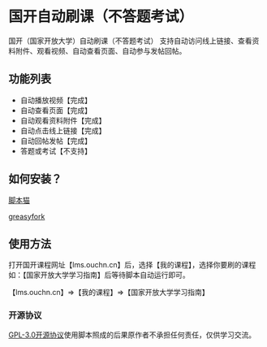 # 国开自动刷课（不答题考试）

国开（国家开放大学）自动刷课（不答题考试） 支持自动访问线上链接、查看资料附件、观看视频、自动查看页面、自动参与发帖回帖。

## 功能列表

- 自动播放视频【完成】
- 自动查看页面【完成】
- 自动观看资料附件【完成】
- 自动点击线上链接【完成】
- 自动回帖发帖【完成】
- 答题或考试【不支持】

## 如何安装？

[脚本猫](https://scriptcat.org/script-show-page/740/)

[greasyfork](https://greasyfork.org/zh-CN/scripts/464459-%E5%9B%BD%E5%BC%80%E8%87%AA%E5%8A%A8%E5%88%B7%E8%AF%BE-%E4%B8%8D%E7%AD%94%E9%A2%98%E8%80%83%E8%AF%95)

## 使用方法

打开国开课程网址【lms.ouchn.cn】后，选择【我的课程】，选择你要刷的课程如：【国家开放大学学习指南】后等待脚本自动运行即可。

【lms.ouchn.cn】=>【我的课程】=>【国家开放大学学习指南】

### 开源协议

[GPL-3.0开源协议](https://www.gnu.org/licenses/gpl-3.0)使用脚本照成的后果原作者不承担任何责任，仅供学习交流。
